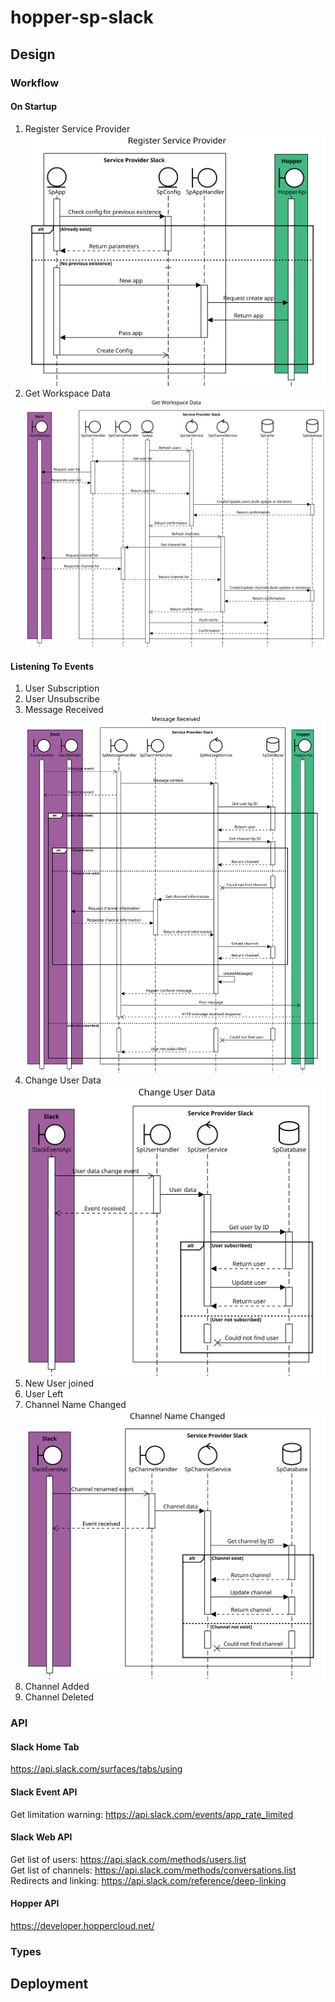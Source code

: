# hopper-sp-slack
## Design
### Workflow
#### On Startup
1. Register Service Provider
![alt text](https://raw.githubusercontent.com/hopperteam/hopper-sp-slack/master/RegisterServiceProvider.svg "Register Service Provider")  
2. Get Workspace Data
![alt text](https://raw.githubusercontent.com/hopperteam/hopper-sp-slack/master/GetWorkspaceData.svg "Get Workspace Data")   
#### Listening To Events  
1. User Subscription
2. User Unsubscribe
3. Message Received  
![alt text](https://raw.githubusercontent.com/hopperteam/hopper-sp-slack/master/MessageReceived.svg "Message Received")
4. Change User Data
![alt text](https://raw.githubusercontent.com/hopperteam/hopper-sp-slack/master/ChangeUserData.svg "Change User Data")
5. New User joined
6. User Left
7. Channel Name Changed  
![alt text](https://github.com/hopperteam/hopper-sp-slack/blob/master/ChannelNameChanged.svg "Channel Name Changed")
8. Channel Added
9. Channel Deleted

### API
#### Slack Home Tab
https://api.slack.com/surfaces/tabs/using
#### Slack Event API
Get limitation warning: https://api.slack.com/events/app_rate_limited
#### Slack Web API  
Get list of users: https://api.slack.com/methods/users.list  
Get list of channels: https://api.slack.com/methods/conversations.list  
Redirects and linking: https://api.slack.com/reference/deep-linking  
#### Hopper API  
https://developer.hoppercloud.net/

### Types

## Deployment
